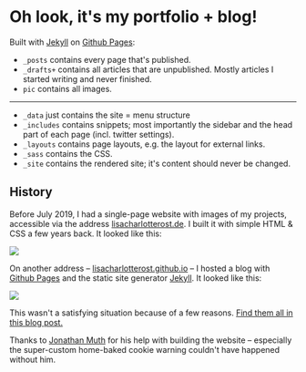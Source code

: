 # Oh look, it's my portfolio + blog!


Built with [Jekyll](https://jekyllrb.com/) on [Github Pages](https://pages.github.com/):

- `_posts` contains every page that's published.
- `_drafts+` contains all articles that are unpublished. Mostly articles I started writing and never finished.
- `pic` contains all images.

---

- `_data` just contains the site = menu structure
- `_includes` contains snippets; most importantly the sidebar and the head part of each page (incl. twitter settings).
- `_layouts` contains page layouts, e.g. the layout for external links.
- `_sass` contains the CSS.
- `_site` contains the rendered site; it's content should never be changed.

## History
Before July 2019, I had a single-page website with images of my projects, accessible via the address [lisacharlotterost.de](http://lisacharlotterost.de/). I built it with simple HTML & CSS a few years back. It looked like this:

![](/pic/190715_oldwebsite.png)

On another address – [lisacharlotterost.github.io](https://lisacharlotterost.github.io/) – I hosted a blog with [Github Pages](https://pages.github.com/) and the static site generator [Jekyll](https://jekyllrb.com/). It looked like this:

![](/pic/190715_oldblog.png)

This wasn't a satisfying situation because of a few reasons. [Find them all in this blog post.](https://lisacharlotterost.de/newsite)

Thanks to [Jonathan Muth](https://twitter.com/jonathanmuth) for his help with building the website – especially the super-custom home-baked cookie warning couldn't have happened without him.
